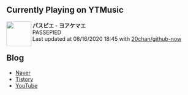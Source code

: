 ## Currently Playing on YTMusic

[<img align="left" height="65" src="https://i.ytimg.com/vi/kIqn6QGnxdU/sddefault.jpg?sqp=-oaymwEWCJADEOEBIAQqCghqEJQEGHgg6AJIWg&rs">](https://music.youtube.com/channel/UCe3gbnhf3tesVdTxVyKEIkw)

**パスピエ - ヨアケマエ**  
PASSEPIED  
Last updated at 08/16/2020 18:45 with [20chan/github-now](https://github.com/20chan/github-now)

## Blog

- [Naver](http://blog.naver.com/neurowhai)
- [Tistory](http://neurowhai.tistory.com/)
- [YouTube](https://www.youtube.com/channel/UCB_v1xU6laBHOeH6z4L-Mtw)
